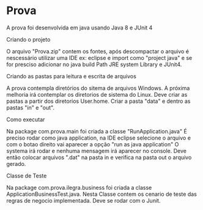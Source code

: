 # Prova

A prova foi desenvolvida em java usando Java 8 e JUnit 4

Criando o projeto

O arquivo "Prova.zip" contem os fontes, após descompactar o arquivo 
é nescessário utilizar uma IDE ex: eclipse e import como "project java" e 
se for presciso adicionar no java build Path JRE system Library e JUnit4.

Criando as pastas para leitura e escrita de arquivos

A prova contempla diretórios do sitema de arquivos Windows.
A próxima melhoria irá contemplar os diretorios de sistema do Linux.
Deve criar as pastas a partir dos diretorios User.home.
Criar a pasta "data" e dentro as pastas "in" e "out".

Como executar

Na package com.prova.main foi criada a classe "RunApplication.java"
É preciso rodar como java application, na IDE eclipse selecione o arquivo e
com o botao direito vai aparecer a opção "run as java application"
O systema irá rodar e nenhuma mensagem irá aparecer no console.
Deve então colocar arquivos ".dat" na pasta in e verifica na pasta out o arquivo gerado.


Classe de Teste

Na package com.prova.ilegra.business foi criada a classe ApplicationBusinessTest.java.
Nesta Classe contem os cenario de teste das regras de negocio implementada.
Deve se rodar com o Junit.
